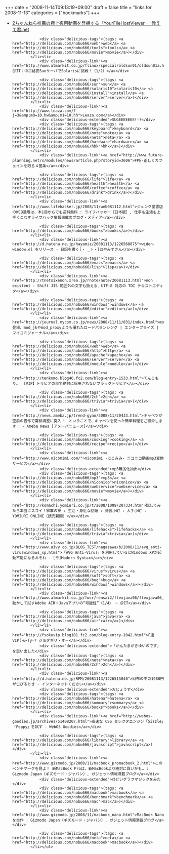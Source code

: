 +++
date = "2008-11-14T09:13:19+09:00"
draft = false
title = "links for 2008-11-13"
categories = ["bookmarks"]
+++

<ul class="delicious"><li>
                <div class="delicious-link"><a href="http://www.oshiete-kun.net/archives/2008/11/2yourfilehostviewer.html">2ちゃんねら推薦の極上夜用動画を発掘する「YourFileHostViewer」 :教えて君.net</a></div>
                
                <div class="delicious-tags">(tags: <a href="http://delicious.com/nobu666/web">web</a> <a href="http://delicious.com/nobu666/tools">tools</a> <a href="http://delicious.com/nobu666/movie">movie</a>)</div>
            </li><li>
                <div class="delicious-link"><a href="http://www.atmarkit.co.jp/flinux/special/oldsun01/oldsun01a.html">＠IT：中古格安SunサーバでSolarisに挑戦！（1/2）</a></div>
                
                <div class="delicious-tags">(tags: <a href="http://delicious.com/nobu666/sun">sun</a> <a href="http://delicious.com/nobu666/solaris10">solaris10</a> <a href="http://delicious.com/nobu666/install">install</a> <a href="http://delicious.com/nobu666/server">server</a>)</div>
            </li><li>
                <div class="delicious-link"><a href="http://www.leaza.com/?j=3&amp;m0=10.hw&amp;m1=10.hh">Leaza.com</a></div>
                <div class="delicious-extended">SUGEEEEEEE!!!</div>
                <div class="delicious-tags">(tags: <a href="http://delicious.com/nobu666/keyboard">keyboard</a> <a href="http://delicious.com/nobu666/note">note</a> <a href="http://delicious.com/nobu666/neta">neta</a> <a href="http://delicious.com/nobu666/hardware">hardware</a> <a href="http://delicious.com/nobu666/hhk">hhk</a>)</div>
            </li><li>
                <div class="delicious-link"><a href="http://www.future-planning.net/x/modules/news/article.php?storyid=3606">FPN-正しくカフェインを取る４箇条</a></div>
                
                <div class="delicious-tags">(tags: <a href="http://delicious.com/nobu666/life">life</a> <a href="http://delicious.com/nobu666/health">health</a> <a href="http://delicious.com/nobu666/coffee">coffee</a> <a href="http://delicious.com/nobu666/drink">drink</a>)</div>
            </li><li>
                <div class="delicious-link"><a href="http://www.lifehacker.jp/2008/11/web081112.html">ジュンク堂書店のWEB通販は、本1冊からでも送料無料 : ライフハッカー［日本版］, 仕事も生活も上手くこなすライフハック情報満載のブログ・メディア</a></div>
                
                <div class="delicious-tags">(tags: <a href="http://delicious.com/nobu666/books">books</a>)</div>
            </li><li>
                <div class="delicious-link"><a href="http://d.hatena.ne.jp/hayamiz/20081113/1226568875">widen-window.el をリリース - 日記を書く[・ _ゝ・]はやみずさん</a></div>
                
                <div class="delicious-tags">(tags: <a href="http://delicious.com/nobu666/emacs">emacs</a> <a href="http://delicious.com/nobu666/lisp">lisp</a>)</div>
            </li><li>
                <div class="delicious-link"><a href="http://tnetsixenon.xrea.jp/rnote/note/20081113.html">non existent - Shift JIS 範囲外の文字も扱える、UTF-8 対応の TDI テキストエディタ</a></div>
                
                <div class="delicious-tags">(tags: <a href="http://delicious.com/nobu666/windows">windows</a> <a href="http://delicious.com/nobu666/editor">editor</a>)</div>
            </li><li>
                <div class="delicious-link"><a href="http://journal.mycom.co.jp/news/2008/11/11/031/index.html">mod_cluster登場、mod_jkやmod_proxyよりも優れたロードバランシング | エンタープライズ | マイコミジャーナル</a></div>
                
                <div class="delicious-tags">(tags: <a href="http://delicious.com/nobu666/web">web</a> <a href="http://delicious.com/nobu666/http">http</a> <a href="http://delicious.com/nobu666/apache">apache</a> <a href="http://delicious.com/nobu666/server">server</a> <a href="http://delicious.com/nobu666/module">module</a>)</div>
            </li><li>
                <div class="delicious-link"><a href="http://tenkomo.blog46.fc2.com/blog-entry-1533.html">てんこもり。 【VIP】トリビアの泉で絶対に採用されないブラックトリビア</a></div>
                
                <div class="delicious-tags">(tags: <a href="http://delicious.com/nobu666/2ch">2ch</a> <a href="http://delicious.com/nobu666/trivia">trivia</a>)</div>
            </li><li>
                <div class="delicious-link"><a href="http://news.ameba.jp/trend-gyao/2008/11/20433.html">キャベツが空前の豊作で需給調整に突入！　ということで、キャベツを使った簡単料理をご紹介します！ - Ameba News [アメーバニュース]</a></div>
                
                <div class="delicious-tags">(tags: <a href="http://delicious.com/nobu666/cooking">cooking</a> <a href="http://delicious.com/nobu666/recipe">recipe</a>)</div>
            </li><li>
                <div class="delicious-link"><a href="http://www.nicomimi.com/">nicomimi -にこみみ- ニコニコ動画mp3変換サービス</a></div>
                <div class="delicious-extended">mp3無劣化抽出</div>
                <div class="delicious-tags">(tags: <a href="http://delicious.com/nobu666/mp3">mp3</a> <a href="http://delicious.com/nobu666/niconico">niconico</a> <a href="http://delicious.com/nobu666/webservice">webservice</a> <a href="http://delicious.com/nobu666/movie">movie</a>)</div>
            </li><li>
                <div class="delicious-link"><a href="http://komachi.yomiuri.co.jp/t/2008/1008/207334.htm">試してみたら本当にスゴイ！家事の技 : 生活・身近な話題 : 発言小町 : 大手小町 : YOMIURI ONLINE（読売新聞）</a></div>
                
                <div class="delicious-tags">(tags: <a href="http://delicious.com/nobu666/lifehacks">lifehacks</a> <a href="http://delicious.com/nobu666/trivia">trivia</a>)</div>
            </li><li>
                <div class="delicious-link"><a href="http://www.aivy.co.jp/BLOG_TEST/nagasawa/b/2008/11/avg_anti-viruswindows_xp.html">「AVG Anti-Virus」を利用しているとWindows XPが起動不能になるおそれ - [モ]Modern Syntax</a></div>
                
                <div class="delicious-tags">(tags: <a href="http://delicious.com/nobu666/virus">virus</a> <a href="http://delicious.com/nobu666/soft">soft</a> <a href="http://delicious.com/nobu666/bug">bug</a> <a href="http://delicious.com/nobu666/windows">windows</a>)</div>
            </li><li>
                <div class="delicious-link"><a href="http://www.atmarkit.co.jp/fwcr/rensai2/flexjava06/flexjava06_1.html">動かして試すAdobe AIR＋Javaアプリの“可能性”（1/4） ─ ＠IT</a></div>
                
                <div class="delicious-tags">(tags: <a href="http://delicious.com/nobu666/java">java</a> <a href="http://delicious.com/nobu666/air">air</a>)</div>
            </li><li>
                <div class="delicious-link"><a href="http://fsokuvip.blog101.fc2.com/blog-entry-1042.html">F速VIP(･ω･)y-? ジョダギリ・オー</a></div>
                <div class="delicious-extended">「かんたまがきゆいのです」を思い出した</div>
                <div class="delicious-tags">(tags: <a href="http://delicious.com/nobu666/neta">neta</a> <a href="http://delicious.com/nobu666/2ch">2ch</a>)</div>
            </li><li>
                <div class="delicious-link"><a href="http://d.hatena.ne.jp/RPM/20081113/1226515040">財布の中の1980円が亡びるとき - インターネットください</a></div>
                <div class="delicious-extended">おじょうず</div>
                <div class="delicious-tags">(tags: <a href="http://delicious.com/nobu666/hatena">hatena</a> <a href="http://delicious.com/nobu666/summary">summary</a> <a href="http://delicious.com/nobu666/books">books</a>)</div>
            </li><li>
                <div class="delicious-link"><a href="http://webos-goodies.jp/archives/51408207.html">高速な CSS セレクタエンジン「Sizzle」「Peppy」を試す - WebOS Goodies</a></div>
                
                <div class="delicious-tags">(tags: <a href="http://delicious.com/nobu666/library">library</a> <a href="http://delicious.com/nobu666/javascript">javascript</a>)</div>
            </li><li>
                <div class="delicious-link"><a href="http://www.gizmodo.jp/2008/11/macbook_promacbook_2.html">このベンチマークを見よ！ 新MacBook Proは、新MacBookより絶対に買いかも… : Gizmodo Japan（ギズモード・ジャパン）, ガジェット情報満載ブログ</a></div>
                <div class="delicious-extended">ひどいグラフマジックをみた</div>
                <div class="delicious-tags">(tags: <a href="http://delicious.com/nobu666/macbook">macbook</a> <a href="http://delicious.com/nobu666/benchmark">benchmark</a> <a href="http://delicious.com/nobu666/mac">mac</a>)</div>
            </li><li>
                <div class="delicious-link"><a href="http://www.gizmodo.jp/2008/11/macbook_nano.html">MacBook Nanoを自作 : Gizmodo Japan（ギズモード・ジャパン）, ガジェット情報満載ブログ</a></div>
                
                <div class="delicious-tags">(tags: <a href="http://delicious.com/nobu666/neta">neta</a> <a href="http://delicious.com/nobu666/macbook">macbook</a>)</div>
            </li></ul>
